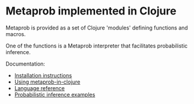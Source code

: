 # Metaprob implemented in Clojure

Metaprob is provided as a set of Clojure 'modules' defining
functions and macros.

One of the functions is a Metaprob interpreter that facilitates
probabilistic inference.

Documentation:

  * [Installation instructions](INSTALL.md)
  * [Using metaprob-in-clojure](doc/interaction.md)
  * [Language reference](doc/language.md)
  * [Probabilistic inference examples](doc/examples.md)
